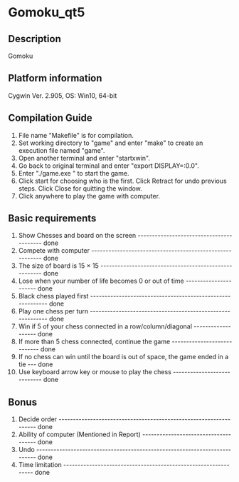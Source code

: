 # Gomoku_qt5

Description
------------
Gomoku

Platform information
---------------------
Cygwin Ver. 2.905, OS: Win10, 64-bit


Compilation Guide
------------------
1. File name "Makefile" is for compilation.
2. Set working directory to "game" and enter "make" to create an execution file named "game".
3. Open another terminal and enter "startxwin".
5. Go back to original terminal and enter "export DISPLAY=:0.0".
6. Enter "./game.exe " to start the game.
7. Click start for choosing who is the first.
   Click Retract for undo previous steps.
   Click Close for quitting the window.
8. Click anywhere to play the game with computer.


Basic requirements
------------------
1. Show Chesses and board on the screen  ----------------------------------------- done
2. Compete with computer  --------------------------------------------------------- done
3. The size of board is 15 × 15  ------------------------------------------------------ done
4. Lose when your number of life becomes 0 or out of time ---------------------- done
5. Black chess played first ----------------------------------------------------------- done
6. Play one chess per turn ----------------------------------------------------------- done
7. Win if 5 of your chess connected in a row/column/diagonal  ------------------- done
8. If more than 5 chess connected, continue the game  ---------------------------- done
9. If no chess can win until the board is out of space, the game ended in a tie --- done
10. Use keyboard arrow key or mouse to play the chess ---------------------------- done

Bonus
------
1. Decide order ------------------------------------------------------------------ done
2. Ability of computer (Mentioned in Report) ------------------------------------- done
3. Undo -------------------------------------------------------------------------- done
4. Time limitation --------------------------------------------------------------- done
